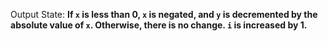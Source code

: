 Output State: **If `x` is less than 0, `x` is negated, and `y` is decremented by the absolute value of `x`. Otherwise, there is no change. `i` is increased by 1.**